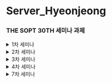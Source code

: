 # Server_Hyeonjeong
### THE SOPT 30TH 세미나 과제 

<details> 
 <summary>1차 세미나</summary> 
  <div markdown="1">
	  
 # 필수 과제 1-1
> 로그인 페이지 만들기
> (SignInActivity)

<img width="397" alt="1" src="https://user-images.githubusercontent.com/81394850/162618531-506ff87d-1ee9-4193-903f-975cf141c1b0.png">


**1. 아이디, 비밀번호 모두 입력 되어있을 경우만 Activity 이동**
```kotlin
//로그인 버튼 클릭시  
binding.btnLogin.setOnClickListener {  
  if(etid.text.toString().isNotBlank() && etpw.text.toString().isNotBlank()){//값이 있는 경우  
  Toast.makeText(this,"로그인 성공",Toast.LENGTH_SHORT).show()  
        val intent = Intent(this,HomeActivity::class.java)  
        startActivity(intent)  
    }else {  
        Toast.makeText(this,"아이디/비밀번호를 확인해주세요",Toast.LENGTH_SHORT).show()  
    }  
}
```
➡️ 로그인 버튼 클릭시
`isNotBlank` : 비어있거나 공백이 아닌 경우 true 반환
- `Toast` 메시지를 통해 '로그인 성공' 출력하기
- `Intent` 객체를 통해 HomeActivity로 이동하기

<img width="422" alt="2" src="https://user-images.githubusercontent.com/81394850/162618590-bc3b874a-ca25-4e94-9d09-a59994c30f11.png">


**2. 비밀번호 입력 내용 가리기**
`android:inputType="textPassword"` 를 통해 입력한 비밀번호를 가리도록 설정하기

**3. 미리보기 글씨 설정**
`android:hint="비밀번호를 입력해주세요."` 로 입력 전 미리보기 내용을 설정해준다.

**4. 회원가입 버튼 클릭시 SignUpActivity로 이동**
```kotlin
//회원가입 버튼 클릭시  
binding.btnSignup.setOnClickListener {  
  val intent = Intent(this,SignUpActivity::class.java)  
  startActivity(intent)
}
```
<img width="430" alt="3" src="https://user-images.githubusercontent.com/81394850/162618624-f4b0083d-0b17-4f33-9382-b2ec82a444ad.png">


`Intent(context, 호출할 액티비티::class.java)` 
-> 회원가입 Activity 호출하여 이동하기

# 필수과제 1-2

> 회원가입 페이지 만들기
> (SignUpActivity)


**1. 모두 입력된 경우만 회원가입 완료 클릭시 Activity 이동**

```kotlin
private fun signup(){  
    if(binding.etSignupId.text.toString().isNotBlank() && binding.etSignupName.text.toString().isNotBlank() && binding.etSignupPw.text.toString().isNotEmpty()){  
        Toast.makeText(this,"회원가입성공", Toast.LENGTH_SHORT).show()
        finish()
}

override fun finish() {  
    super.finish()  
}
```

* ` isNotBlank` 속성을 통해 EditText에 값이 있는 경우만 회원가입 성공하도록 설정
* `finish()` 함수를 호출하여 현재 엑티비티를 종료하고 Intent하기 전에 있었던 Activity로 이동

> 모두 입력하지 않은 경우

<img width="413" alt="4" src="https://user-images.githubusercontent.com/81394850/162618715-8fd68f0b-1205-4685-8580-493d175bc8b0.png">

> 모두 입력한 경우

<img width="437" alt="5" src="https://user-images.githubusercontent.com/81394850/162618774-cfc97f49-01c9-4fe7-bdc8-e85aced10a25.png">

-> 회원가입 성공

# 필수과제 1-3

> 자기소개 페이지 만들기
> (HomeActivity)

constraint 설정 후 view간의 위치 관계를 통해 자기소개 페이지 설정


# 성장과제 2-1
> 화면이동 + @

1. 회원가입 성공 후 회원가입 시 입력했던 아이디와 비밀번호 입력되어 있어야함
> SignInActivity.kt
```kotlin
//회원가입 버튼 클릭시  
binding.btnSignup.setOnClickListener {  
  val intent = Intent(this,SignUpActivity::class.java)  
    getSignUpActivityResult.launch(intent) //startActivity 대신 사용해서 값 받아올 수 있도록 함  
}
```
* SignActivity에서 값을 받아오기 위해 getSignUpActivityResult 변수를 시작하여 Intent 진행한다.

```kotlin
//회원가입 후 ID, PW 가져오기  
getSignUpActivityResult = registerForActivityResult(  
    ActivityResultContracts.StartActivityForResult()) {  
  result ->  
  //회원가입에서 돌아올 때 결과 값 받아옴  
  if(result.resultCode == RESULT_OK){  
            var signupId = result.data?.getStringExtra("id")  
            var signupPw = result.data?.getStringExtra("pw")  
            etid.setText(signupId)  
            etpw.setText(signupPw)  
        }  
    }
```
2. `private lateinit var getSignUpActivityResult : ActivityResultLauncher<Intent>` 
-> registerForActivityResult를 사용할 변수를 선언한다.
3. `if(result.resultCode == RESULT_OK)` RESULT_OK 를 통해 결과코드가 참일 경우 회원가입에서 돌아올 때 결과 값을 받아온다.
4. `result.data?.getStringExtra("id")` id라는 key값을 담아온 데이터를 저장하여 ID EditText 자리에 넣어준다.(비밀번호도 동일하게 진행)
5. `etid.setText(signupId)` 받아온 id값을 setText로 텍스트를 설정해준다.


> SignUpActivity.kt
```kotlin
//로그인 페이지로 이동할 때 입력 값을 보내도록 하는 코드  
val intent = Intent(this, SignInActivity::class.java).apply{  
  putExtra("id",signupId)  
    putExtra("pw",signupPw)  
}  
  
setResult(RESULT_OK,intent)  
if (!isFinishing) {  
    finish()  
}
```
* `putExtra`를 통해  key값과 함께 입력한 값을 저장해준다.
* 값 입력 후 RESULT_OK를 통해 받은 입력 값을 전달하여 사용할 수 있도록 한다.

<img width="437" alt="6" src="https://user-images.githubusercontent.com/81394850/162618897-34dcc36f-e0ed-412e-bd54-e66bcf910cc2.png">


# 성장과제 2-2

**1. ScrollView 설정**
```xml
<ScrollView  
	  android:layout_width="match_parent"  
	  android:layout_height="0dp"  
	  app:layout_constraintTop_toTopOf="parent"  
	  app:layout_constraintBottom_toBottomOf="parent">  
	 <androidx.constraintlayout.widget.ConstraintLayout  android:layout_width="match_parent"  
	  android:layout_height="wrap_content"  
	  android:layout_marginBottom="30dp"  
	  app:layout_constraintTop_toTopOf="parent">
      </androidx.constraintlayout.widget.ConstraintLayout>  
  
</ScrollView>
  ```
* ScrollView는 imageview나 TextView와 같은 View들을 바로 포함할 수 없다. 또한 한개의 뷰만 포함 가능하다. 그래서 layout을 만들고 그 내부에 다른 view들을 포함해야한다.
* ConstraintLayout을 내부에 만들고 그 안에 다른 뷰들을 포함하여 만든다.

<img width="401" alt="7" src="https://user-images.githubusercontent.com/81394850/162618912-60f04285-3618-44d4-aa8f-624bd592cea1.png">
<img width="421" alt="8" src="https://user-images.githubusercontent.com/81394850/162618937-bf8c7f7c-6051-4fbf-a367-389f5244c4bf.png">

-> 내용이 많을 경우, 스크롤뷰를 통해 내릴 수 있도록 함

<br>

**2. 사진 비율 1:1로 설정하기**

`app:layout_constraintDimensionRatio="1:1"` -> 가로, 세로 비율을 1:1로 설정하기 
 
`app:layout_constraintWidth_percent="0.4"` -> Width에 40% 크기로 image 크기를 설정한다. 이때 가로, 세로 비율이 같으므로 Length 또한 같은 크기로 설정된다.


  </div> 
</details>

<details>  
<summary>2차 세미나</summary>  
<div markdown="1">
	
# 필수 과제 1


> FollowerAdapter

```kotlin
override fun onCreateViewHolder(parent: ViewGroup, viewType: Int): FollowerViewHolder {   
    val binding = ItemFollowerListBinding.inflate(LayoutInflater.from(parent.context), parent, false)  
    return FollowerViewHolder(binding)  
}  
```
-> 뷰홀더를 만드는 코드 부모 context에 부착시키며 뷰홀더에 넘겨준다.

```kotlin
override fun onBindViewHolder(holder: FollowerViewHolder, position: Int) {  
    holder.onBind(followerList[position])    
}  
```
-> 현재 위치에 있는 값들을 뷰홀더에 넘겨줌

  ```kotlin
override fun getItemCount(): Int {  
    return followerList.size  
}  
```
-> 리사이클러뷰에서 구현할 리스트 개수를 넘겨주기  
  
  ```kotlin
class FollowerViewHolder(private val binding : ItemFollowerListBinding):RecyclerView.ViewHolder(binding.root) {  
    fun onBind(data: FollowerData){  
        binding.tvFollowerListName.text = data.followerName  
		binding.tvFollowerListIntro.text = data.followerIntro  
  
  }  
  
}
```
-> 해당 position에 있는 값들을 뷰홀더에 연결시켜준다.

> fragment 변경하기

```kotlin
private fun initTransaction(){
		val fragment1 = FollowerFragment()
		val fragment2 = RepositoryFragment()

		supportFragmentManager.beginTransaction().add(R.id.fcv_home,fragment1).commit()
		binding.btnFollower.setOnClickListener {
			supportFragmentManager.beginTransaction().replace(R.id.fcv_home,fragment1).commit()
		}
		binding.btnRepository.setOnClickListener {
			supportFragmentManager.beginTransaction().replace(R.id.fcv_home,fragment2).commit()
		}
		}
}
```
-> initTransaction을 통해 현재 선택한 프레그 먼트 교체시킴
이때 add로 먼저 선택할 것을 지정해주고 그다음에 변경 할 때는 replace로 해줘야함
이렇게 클릭이벤트를 걸어줘서 변경이 가능하도록 한다!

## 구현화면
<img width="276" alt="image" src="https://user-images.githubusercontent.com/81394850/167561388-ccdcd24f-3ed0-440f-8938-244695825100.png">

# 필수과제 1-2

```xml
<androidx.recyclerview.widget.RecyclerView

android:id="@+id/rv_follower"
android:layout_width="match_parent"
android:layout_height="wrap_content"
app:layout_constraintStart_toStartOf="parent"
app:layout_constraintTop_toTopOf="parent"
app:layoutManager="androidx.recyclerview.widget.GridLayoutManager"
app:spanCount="2"/>
```
리사이클러뷰 Grid Layout으로 변경시키기
`GridLayoutManager` 이용!
`spanCount` -> 아이템 2개씩 들어올 수 있도록 함

## 구현화면

<img width="291" alt="image" src="https://user-images.githubusercontent.com/81394850/167560637-463e7e12-c48d-47f9-9d87-c54d688b6fe2.png">

# 성장과제
```kotlin
override fun onBindViewHolder(holder: FollowerAdapter.FollowerViewHolder, position: Int) {

holder.onBind(followerList[position])
holder.itemView.setOnClickListener {
	val intent = Intent(mContext,DetailActivity::class.java)
	intent.putExtra("name", followerList[position].followerName)
	intent.putExtra("desc", followerList[position].followerIntro)
	mContext.startActivity(intent)
}
}
```
-> onBindViewHolder에 아이템 생겼을 시점에 클릭이벤트 연결하기!
-> 해당 뷰 위치에 대한 이름과 설명을 함께 putExtra로 보내주기
* 다른 방식으로 하는 것이 좋을 것 같아 그 부분을 공부해야 할 것 같다...


## 구현화면

<img width="285" alt="image" src="https://user-images.githubusercontent.com/81394850/167560792-69d456ec-39f6-4f0a-a45c-0e606c1d66fd.png">

-> 클릭시 이 화면으로 이동!
</div>
</details>

<details>  
<summary>3차 세미나</summary>  
<div markdown="1">
	
# 필수 과제 1
> 폰트 적용하기

1. 사용할 font xml 만들기	
```xml
<font-family xmlns:android="http://schemas.android.com/apk/res/android"  
  xmlns:app="http://schemas.android.com/apk/res-auto">  
 <font  android:font="@font/noto_sans_kr_regular"  
  android:fontStyle="normal"  
  android:fontWeight="400"/>  
  
 <font  android:font="@font/noto_sans_kr_bold"  
  android:fontStyle="normal"  
  android:fontWeight="700"/>  
  
</font-family>
```
-> fontweight에 따라 다르게 설정됨
2. values폴더에서 fontstyle.xml 만들기
```xml
<resources>  
 <style name="noto_sans_textView" parent="@android:style/Widget.DeviceDefault.TextView">  
 <item name="android:fontFamily">@font/font_noto_sans</item>  
 </style>  
 <style name="noto_sans_button" parent="@android:style/Widget.DeviceDefault.Button.Borderless">  
 <item name="android:fontFamily">@font/font_noto_sans</item>  
 </style>  
 <style name="noto_sans_editText" parent="@android:style/Widget.DeviceDefault.EditText">  
 <item name="android:fontFamily">@font/font_noto_sans</item>  
 </style>  
</resources>
```
-> textview, button, editText 별로 폰트 적용시킴
3. style.xml에서 custom font-family 적용시킴
```xml
<resources>  
  <!--custom font-family 적용-->  
	  <style name="AppStyle" parent="Theme.AppCompat.Light.NoActionBar">  
	 <item name="android:textViewStyle">@style/noto_sans_textView</item>  
	 <item name="android:buttonStyle">@style/noto_sans_button</item>  
	 item name="android:editTextStyle">@style/noto_sans_editText</item>
	  
 </style>
 </resources>
 ```
-> 폰트 자동 적용시킨다.

## HomeActivity -> ProfileFragment로 만들기

-> HomeActivity에서 프레그먼트 띄우고 BottomNavigation 만들어서 fragment 교체시키기

1. ViewPager2 사용하기
2. bottomnavigationView 사용하기
```xml
<androidx.viewpager2.widget.ViewPager2  
  android:id="@+id/vp_home"  
  android:layout_width="match_parent"  
  android:layout_height="match_parent"/>  
  
 <com.google.android.material.bottomnavigation.BottomNavigationView  android:id="@+id/bnv_home"  
  android:layout_width="match_parent"  
  android:layout_height="wrap_content"  
  android:background="#FFFFFF"  
  app:itemIconTint="@color/selector_bottom_navi"  
  app:itemRippleColor="#6424D5"  
  app:itemTextColor="@color/selector_bottom_navi"  
  app:layout_constraintBottom_toBottomOf="parent"  
  app:menu="@menu/menu_home"/>
  ```
  * bottomNavitgation menu 연결시킨 후 클릭한 `@menu/menu_home`에 따라 ViewPager2에 나오는 화면 다르게 설정하기

> HomeActivity.kt에서 연결할 프레그먼트 어뎁터로 연결하기
```kotlin
private fun initAdapter(){  
    val fragmentList = listOf(ProfileFragment(), HomeFragment(), CameraFragment())  
    homeViewPagerAdapter = HomeViewPagerAdapter(this)  
    homeViewPagerAdapter.fragments.addAll(fragmentList)  
  
    binding.vpHome.adapter = homeViewPagerAdapter  
}
```
-> 세개의 프레그먼트 연결하여 어뎁터에서 리스트 받아 보여줄 fragment 설정하기
```kotlin
class HomeViewPagerAdapter(fragmentActivity: FragmentActivity) : FragmentStateAdapter(fragmentActivity) {  
    val fragments = mutableListOf<Fragment>()  
    override fun getItemCount(): Int = fragments.size  
  
  override fun createFragment(position: Int): Fragment = fragments[position]  
  
}
```
*  엑티비티에서 작동하는것이라서 fragmentActivity에서 만든다.
* `createFragment(position: Int): Fragment = fragments[position]  ` 를 통해 현재 position에 있는 fragment를 반환해준다.

> BottomNavigationView 사용해서 연결시키기
-> initBottomNavi() 불러오기

```kotlin
private fun initBottomNavi(){  
    binding.vpHome.registerOnPageChangeCallback(object : ViewPager2.OnPageChangeCallback(){  
        override fun onPageSelected(position: Int) {  
            binding.bnvHome.menu.getItem(position).isChecked = true  
  }  
    })  
    binding.bnvHome.setOnItemSelectedListener {  
  when(it.itemId){  
            R.id.menu_profile -> {  
                binding.vpHome.currentItem = FIRST_FRAGMENT  
  return@setOnItemSelectedListener true  
  }  
            R.id.menu_home -> {  
                binding.vpHome.currentItem = SECOND_FRAGMENT  
  return@setOnItemSelectedListener true  
  }  
            else -> {  
                binding.vpHome.currentItem = THIRD_FRAGMENT  
  return@setOnItemSelectedListener true  
  }  
        }  
    }  
}
```
* 현재 선택한 메뉴일 경우 해당하는 위치의 fragment 보여주도록 설정하기

> 클릭이벤트에 따라 선택되는 bottomNavi 다르게 설정하기

```kotlin
private fun initTransaction(){  
    val followerFragment = FollowerFragment()  
    val repositoryFragment = RepositoryFragment()  
  
    childFragmentManager.beginTransaction().add(R.id.fcv_profile,followerFragment).commit()  
    binding.btnFollower.setOnClickListener{  
  binding.btnFollower.isSelected = true  
  binding.btnRepository.isSelected = false  
  childFragmentManager.beginTransaction().replace(R.id.fcv_profile,repositoryFragment).commit()  
    }  
  binding.btnRepository.setOnClickListener {  
  binding.btnFollower.isSelected = false  
  binding.btnRepository.isSelected = true  
  childFragmentManager.beginTransaction().replace(R.id.fcv_profile,followerFragment).commit()  
    }  
  
}
```
➡️원래 supportFragmentManager를 통해 activity에서 프레그먼트들을 연결했었다. 여기서는 fragment 내부에서 다른 fragment들을 띄어야하기 때문에 `childFragmentManager`를 사용한다. 그러면 부모 프레그먼트가 자식 프레그먼트들을 관리할 수 있도록 한다.

➡️이런식으로 bottomNavi도 어뎁터의 기능을 이용하여 페이지를 엑티비티에 보여주는 거임

⭐fragmentManager에 supportFragmentManager만 쓰다가 childFragmentManager, parentFragmentManager도 사용할 수 있다는 것을 깨달음. fragment의 현재 상태에 따라 적적하게 사용해야겠다.

## 구현화면

![frag](https://user-images.githubusercontent.com/81394850/167087323-4c799d5d-3900-4152-8d5c-e54dd3f2e8ff.gif)


## Button selector 활용하기

1. unclicked일때와 clicked일때의 `shape` 를 만들기
2. selector_btn에서 클릭 여부에 따라 다른 버튼 볼 수 있도록 구현
```xml
<selector xmlns:android="http://schemas.android.com/apk/res/android">  
 <item android:drawable="@drawable/unclicked_btn" android:state_selected="false"/>  
 <item android:drawable="@drawable/clicked_btn" android:state_selected="true"/>  
</selector>
```
-> state_selected 여부에 따라 버튼 모양 다르게 설정하기
3. 버튼의 배경색상 선택
`android:background="@drawable/selector_btn"` -> 위에서 만든 파일로 버튼 색상 적용하기

## 이미지 원형으로 설정

`<de.hdodenhof.circleimageview.CircleImageView>` 를 통해 이미지 원형으로 설정하기

## HomeFragment 완성시키기
-> tabLayout + ViewPager2 사용하기

1. TabLayout과 ViewPager2 설정하기 -> TabLayout에서 선택한거에 따라 ViewPager2에 나오는 화면 다르게 설정할거임
2. 마찬가지로 ViewPager2에 띄울 자식 프레그먼트를 띄우기 위해 어뎁터를 사용해야함
3. 사용할 프레그먼트를 어뎁터와 연결시키기
```kotlin
private fun initAdapter(){  
    var fragmentList = listOf(FollowerTabFragment(), FollowingTabFragment())  
  
    followTabViewpagerAdapter = FollowTabViewPagerAdapter(this)  
    followTabViewpagerAdapter.fragments.addAll(fragmentList)  
  
    binding.vpFragHome.adapter = followTabViewpagerAdapter  
}
```
4. TabLayout에서 사용할 라벨 설정하기
```kotlin
private fun initAdapter(){  
    var fragmentList = listOf(FollowerTabFragment(), FollowingTabFragment())  
  
    followTabViewpagerAdapter = FollowTabViewPagerAdapter(this)  
    followTabViewpagerAdapter.fragments.addAll(fragmentList)  
  
    binding.vpFragHome.adapter = followTabViewpagerAdapter  
}
```
*  어뎁터에 사용할 프레그먼트를 리스트형식으로 보낸다. 
* 보여줄 화면에 어뎁터 설정하기
5. ViewPager2와 TabLayout 연동시키기
```kotlin
private fun initTabLayout(){  
    val tabLabel = listOf("Following", "Follower")  
  
    TabLayoutMediator(binding.tlFragHome, binding.vpFragHome) { tab, position ->  
  tab.text = tabLabel[position] //동적으로 Tablayout 설정  
  }.attach()  
}
```
-> 현재 tab과 positio에 따라 라벨 text 설정하여 붙이기 !

6. custom TabLayout 만들기
* style.xml에 원하는 텝바를 만들기
```xml
<style name ="tab_text" parent="TextAppearance.Design.Tab">  
 <item name="android:textSize">16sp</item>  
 <item name="android:fontFamily">@font/font_noto_sans</item>  
 <item name="android:textStyle">normal</item>  
</style>
```
-> textsize와 폰트 설정함
`app:tabTextAppearance="@style/tab_text"` 사용해서 내가 설정한 스타일로 만들기

* 텝바 선택시와 선택되지 않았을 때의 color를 다르게 설정하기
`app:tabIndicatorColor="@color/selector_bottom_navi"  
app:tabSelectedTextColor="@color/selector_bottom_navi"`
bottom_navi와 같은 방식으로 설정했음 

## 구현화면



# 2. 성장과제
> ViewPager2 중첩 스크롤 문제 해결하기
❗현재 엑티비티에서 bottomNavi에 의해 스크롤되고, homeFragment에서 tabLayout에 의해 변경되는 스크롤 뷰의 방향이 같다. TabLayout의 스크롤을 정상적으로 작동할 수 있도록 해야함

1. NestedScrollableHost라는 클래스를 생성해서 중첩을 해결하는 코드를 구글문서에서 찾아서 넣기
[custom wrapper layout](https://github.com/android/views-widgets-samples/blob/master/ViewPager2/app/src/main/java/androidx/viewpager2/integration/testapp/NestedScrollableHost.kt). 에서 제공하는 깃허브 파일을 넣기 !

중첩을 허용하기 위해 ViewPager2 객체의 requestDisallowInterceptTouchEvent()를 사용해야한다.
2. ViewPager2를 위에서 만든 `com.example.seminar_task1.util.NestedScrollableHost`로 감싸주기
-> 그러면 중첩 스크롤 문제가 해결된다.

## 구현화면
![home](https://user-images.githubusercontent.com/81394850/167087476-4932a67a-c2a1-4453-a2b5-0901c4758765.gif)


# 3. 도전과제
> 갤러리에 접근하여 이미지(Uri)를 Glide를 사용해서 화면에 띄우기
1. 버튼을 클릭하면 sopt이미지를 바꾸도록 설정해야함
<img width="300" alt="image" src="https://user-images.githubusercontent.com/81394850/167083540-038fd182-b641-4dd2-aa7d-e4404eddd110.png">

2. requestPermissionLauncher 사용하기
```kotlin
private val requestPermissionLauncher =  
    registerForActivityResult(ActivityResultContracts.RequestPermission()) { isGranted: Boolean ->  
  if (isGranted) {  
            navigateGallery()  
        } else {  
            Toast.makeText(requireContext(),"갤러리 접근 실패",Toast.LENGTH_SHORT).show()  
        }  
    }
```
-> 접근권한이 부여됐을 때 갤러리에 접근할 수 있도록 설정한다.

3. 갤러리 접근하기
    
  ```kotlin
  private fun navigateGallery() {  
    val photoIntent = Intent(Intent.ACTION_PICK) //open the album  
  photoIntent.type = "image/*"  
  openGallery.launch(photoIntent)  
}
```
-> `Intent.ACTION_PICK` 인 경우 앨범에 접근할 수 있는 Intent 객체를 날리고 type 설정 후 갤러리 열기

> Glide를 통해 이미지 변경시켜주기

* 첨부하기 버튼 클릭시 이미지를 변경시킬 거임

```kotlin
private val openGallery : ActivityResultLauncher<Intent> = registerForActivityResult(  
    ActivityResultContracts.StartActivityForResult()){ result ->  
  if(result.resultCode == RESULT_OK && result.data != null){  
        photoUri = result.data?.data  
  Glide.with(this)  
            .load(photoUri)  
            .into(binding.ivCamera)  
    }else if(result.resultCode == RESULT_CANCELED){  
        Toast.makeText(requireContext(),"사진을 가져오지 못했습니다.", Toast.LENGTH_SHORT).show()  
    }  
}
```
-> resultCode == RESULT_OK이고 가져온 값이 null이 아닌 경우 선택한 이미지의 uri를 Glide를 통해 해당 imageView 위치에 띄어준다.

> 버튼 클릭했을 때 작동하는 코드
```kotlin
private fun changeProfileImage() {  
    //버튼 클릭시 갤러리 접근하여 이미지 uri 전달  
  binding.btCamera.setOnClickListener {  
  when {  
            ContextCompat.checkSelfPermission(  
                requireContext(), Manifest.permission.READ_EXTERNAL_STORAGE  
  ) == PackageManager.PERMISSION_GRANTED -> {  
                navigateGallery()  
            }  
            shouldShowRequestPermissionRationale(Manifest.permission.READ_EXTERNAL_STORAGE) -> {  
                showInContextUI()  
            }  
            else -> {  
                requestPermissionLauncher.launch(Manifest.permission.READ_EXTERNAL_STORAGE)  
            }  
        }  
    }  
}
```
-> 버튼 클릭헀을 때 발생 -> `navigateGallery()` 접근할 수 있도록 함


* 권한 부여받고 저장소 읽게 되면 `navigateGallery()` 를 불러와서 갤러리 열게됨

⭐조장님의 코드를 참고하여 갤러리 접근 관련 코드가 완벽 이해는 아니었지만 직접 코드로 쳐보고 수정하다 보니 흐름은 이해가 간 것 같다.

## 구현화면

![camera](https://user-images.githubusercontent.com/81394850/167087081-76f9de39-f3d4-4517-b4d6-dfa914e6bbd1.gif)
</div>
</details>

<details>  
<summary>4차 세미나</summary>  
<div markdown="1">
	
# 4차 세미나 과제

# 필수 과제

## 로그인/회원가입 API 연동

1. request/response 객체 생성
```kotlin
data class RequestSignIn(  
    @SerializedName("email")  
    val id:String,  
 val password:String  
)
```
로그인시 request 데이터
```kotlin
data class RequestSignUp(  
    val name : String,  
  @SerializedName("email")  
    val id : String,  
 val password : String  
)
````
->  회원가입시 request 데이터

```kotlin
  
data class ResponseSignIn(  
    val status:Int,  
 val message :String,  
 val data : Data  
){  
    data class Data(  
        val name: String,  
 val email: String  
    )  
}
```
->  로그인시 response 데이터

```kotlin
data class ResponseSignUp(  
    val status : Int,  
 val message : String,  
 val data : Data  
){  
    data class Data(  
        val id : Int  
    )  
}
```
-> 회원가입시 response 데이터

이 데이터타입들을 json 데이터 타입과 일치시켜서 서버로 보낼 데이터 타입과 서버로부터 받아올 데이터 타입으로 일치시켜야한다.

2. Retrofit interface 설계
```kotlin
interface SoptService {  
    @POST("auth/signin")  
    fun postLogin(  
        @Body body: RequestSignIn  
    ) : Call<ResponseSignIn>  
  
    @POST("auth/signup")  
    fun postSignUp(  
        @Body body: RequestSignUp  
    ) : Call<ResponseSignUp>  
  
}
```
-> post로 데이터 전송하고 api 주소를 설정하기
아까 선언한 데이터 클래스를 인자값으로 받고 리턴값으로 반환해줄거임

3. Retrofit 구현체 생성
```kotlin
object ServiceCreator {  
    private const val BASE_URL = "http://13.124.62.236/"  
  
  private val retrofit : Retrofit = Retrofit.Builder()  
        .baseUrl(BASE_URL)  
        .addConverterFactory(GsonConverterFactory.create())  
        .build()  
  
    val soptService: SoptService = retrofit.create(SoptService::class.java)  
}
```
-> 기본적인 url 설정하고 retrofit 인터페이스의 실제 구현객체임

3. 로그인 서버 통신

> SignInActivity
```kotlin
private fun signIn(){  
    binding.btnLogin.setOnClickListener {  
  if(etid.text.toString().isNotBlank() && etpw.text.toString().isNotBlank()){//값이 있는 경우  
  val requestSignIn = RequestSignIn(  
                id= binding.etId.text.toString(),  
  password = binding.etPw.text.toString()  
            )  
            val call : Call<ResponseSignIn> = ServiceCreator.soptService.postLogin(requestSignIn)  
  
            call.enqueue(object : Callback<ResponseSignIn> {  
                override fun onResponse(  
                    call : Call<ResponseSignIn>,  
  response: Response<ResponseSignIn>  
                ){  
                    if(response.isSuccessful){  
                        val data = response.body()?.data  
  Toast.makeText(this@SignInActivity, "${data?.email}님 반갑습니다.", Toast.LENGTH_SHORT).show()  
                        startActivity(Intent(this@SignInActivity, HomeActivity::class.java))  
  
                    }else Toast.makeText(this@SignInActivity,"로그인에 실패했습니다.",Toast.LENGTH_SHORT).show()  
                }  
  
                override fun onFailure(call: Call<ResponseSignIn>, t: Throwable) {  
                    Log.e("NetworkTest,","error:$t")  
                }  
            })  
        }else {  
            Toast.makeText(this,"아이디/비밀번호를 확인해주세요",Toast.LENGTH_SHORT).show()  
        }  
  
  
    }  
}
```
-> 입력한 값이 있는 경우 :  call 객체에 enqueue를 호출하여 비동기적으로 서버를 요청한다. 성공하면 Toast 메시지 출력하고 HomeAcitivy로 Intent 시키기
-> 서버 통신 실패시 로그인 실패 Toast 메시지 

> SignUpActivity
```kotlin
private fun signUp(){  
    binding.btnSignupEnd.setOnClickListener{  
  if(binding.etSignupId.text.toString().isNotBlank() && binding.etSignupName.text.toString().isNotBlank() && binding.etSignupPw.text.toString().isNotEmpty()){  
            val requestSignUp = RequestSignUp(  
                name = binding.etSignupName.text.toString(),  
  id = binding.etSignupId.text.toString(),  
  password = binding.etSignupPw.text.toString()  
            )  
            val call : Call<ResponseSignUp> = ServiceCreator.soptService.postSignUp(requestSignUp)  
  
            call.enqueue(object : Callback<ResponseSignUp> {  
                override fun onResponse(  
                    call: Call<ResponseSignUp>,  
  response: Response<ResponseSignUp>  
                ) {  
                    if (response.isSuccessful) {  
                        val data = response.body()  
                        Toast.makeText(this@SignUpActivity, "${data?.message}!!!", Toast.LENGTH_SHORT).show()  
                        //로그인 페이지로 이동할 때 입력 값을 보내도록 하는 코드  
  val intent = Intent(this@SignUpActivity, SignInActivity::class.java).apply{  
  putExtra("id",requestSignUp.id)  
                            putExtra("pw",requestSignUp.password)  
                        }  
  setResult(RESULT_OK,intent)  
                        if (!isFinishing) {  
                            finish()  
                        }  
                    } else Toast.makeText(this@SignUpActivity, "회원가입 실패", Toast.LENGTH_SHORT).show()  
                }  
  
                override fun onFailure(call: Call<ResponseSignUp>, t: Throwable) {  
                    Log.e("Network", "error :$t")  
                }  
            })  
        }else{  
            Toast.makeText(this,"입력되지 않은 정보가 있습니다",Toast.LENGTH_SHORT).show()  
        }  
    }  
  
}
```
-> 입력값 있는 경우 binding객체 할당해서 값 저장
-> call 객체에 enqueue 호출하여 비동기적으로  처리한다.
-> 성공할 경우 현재 입력한 id, password 값을 putExtra로 보내서 로그인 화면에서 입력될 수 있도록 한다.

이렇게 회원가입을 하면 이 id, password로 로그인이 가능함

# 구현화면

## 회원가입 

![device-2022-05-13-165411](https://user-images.githubusercontent.com/81394850/168237857-ab9560b8-2b41-4e86-94f6-f38f9ff99c20.gif)

## 로그인
![login](https://user-images.githubusercontent.com/81394850/168238041-65e06def-1669-4e10-aaaf-f1ff18676c0f.gif)
</div>
</details>

<details>  
<summary>7차 세미나</summary>  
<div markdown="1">
 
# 필수과제

> SharedPreferences를 사용해서 자동로그인 / 자동로그인 해제 구현하기

```kotlin
object SOPTSharedPreferences {  
    private const val STORAGE_KEY = "USER_AUTO"  
  private const val AUTO_LOGIN = "AUTO_LOGIN"  
  private lateinit var preferences: SharedPreferences  
  
    fun init(context: Context) {  
        preferences = context.getSharedPreferences(STORAGE_KEY, Context.MODE_PRIVATE)  
    }  
  
    fun getAutoLogin(): Boolean {  
        return preferences.getBoolean(AUTO_LOGIN, false)  
    }  
  
    fun setAutoLogin(value : Boolean){  
        preferences.edit()  
            .putBoolean(AUTO_LOGIN, value)  
            .apply()  
    }  
  
    fun setLogout(context: Context){  
        preferences = context.getSharedPreferences(STORAGE_KEY, Context.MODE_PRIVATE)  
        preferences.edit()  
            .remove(AUTO_LOGIN)  
            .clear()  
            .apply()  
    }  
}
```
-> sharedPreferences 사용해서 key값에 대한 value값을 내장DB에 저장한다.
그러면 그 key에 대한 값을 꺼내올 수 있음

## 자동로그인 설정

> 버튼 설정
```xml
<selector xmlns:android="http://schemas.android.com/apk/res/android">  
 <item android:drawable="@drawable/ic_baseline_check_circle_outline_24" android:state_selected="false"/>  
 <item android:drawable="@drawable/ic_baseline_check_circle_24" android:state_selected="true"/>  
</selector>
```
자동로그인을 클릭했을 때, 안했을 때의 버튼 이미지를 다르게 설정하기

> 버튼 클릭했는지에 대한 Boolean값 전달
```kotlin
private fun initClickEvent(){  
    binding.btnCheckbox.setOnClickListener {  
  binding.btnCheckbox.isSelected = !binding.btnCheckbox.isSelected  
  SOPTSharedPreferences.setAutoLogin(binding.btnCheckbox.isSelected)  
    }  
}
```
-> 클릭된 경우 현재 isSelected 값에 반대로 저장하여 SOPTSharedPreferences에 전달한다.

> 자동로그인
```kotlin
    if(SOPTSharedPreferences.getAutoLogin()){  
        Toast.makeText(this,"자동로그인 되었습니다",Toast.LENGTH_SHORT).show()  
        startActivity(Intent(this@SignInActivity, HomeActivity::class.java))  
        finish()  
    }  
  
}
```
위에서 true 를 얻은 경우는 자동로그인으로 설정됨

## 자동로그인 해제
```kotlin
private fun isAutoLogOut(){  
    binding.clAutoLogout.setOnClickListener{  
  SOPTSharedPreferences.setAutoLogin(false)  
        SOPTSharedPreferences.setLogout(this)  
        Toast.makeText(this,"자동로그인 되었습니다",Toast.LENGTH_SHORT).show()  
        startActivity(Intent(this@SettingActivity, SignInActivity::class.java))  
        finish()  
    }  
}
```
-> 버튼 클릭시 자동로그인 false상태로 바꾸고 현재 로그인 된 부분 제거하기



## 결과물

<img width="201" alt="image" src="https://user-images.githubusercontent.com/81394850/172747011-1f03b946-486b-45f1-a2e5-922e3ecc3508.png">

-> 자동 로그인 버튼 생성하여 클릭시 자동 로그인 설정함

<img width="200" alt="image" src="https://user-images.githubusercontent.com/81394850/172748231-54e2bc17-5f3a-4332-8507-c48b42705418.png">

-> 자동로그인 설정하기

<img width="200" alt="image" src="https://user-images.githubusercontent.com/81394850/172747576-05ce8265-10bf-44f2-b490-148a43259414.png">

-> 자동로그인 해제 버튼 클릭시 로그아웃 됨

<img width="200" alt="image" src="https://user-images.githubusercontent.com/81394850/172748454-217a81a6-272c-4164-a317-9518e87a170a.png">

-> 자동로그인 해제하기

# 성장과제

> 온보딩 화면 만들기

```xml
<navigation xmlns:android="http://schemas.android.com/apk/res/android"  
  xmlns:app="http://schemas.android.com/apk/res-auto"  
  xmlns:tools="http://schemas.android.com/tools"  
  android:id="@+id/nav_host_fragment"  
  app:startDestination="@id/onBoardingFragment1">  
  
 <fragment  android:id="@+id/onBoardingFragment1"  
  android:name="com.example.seminar_task1.OnBoardingFragment1"  
  android:label="fragment_on_boarding1"  
  tools:layout="@layout/fragment_on_boarding1" >  
 <action  android:id="@+id/action_onBoardingFragment1_to_onBoardingFragment2"  
  app:destination="@id/onBoardingFragment2" />  
 </fragment>
  <fragment  android:id="@+id/onBoardingFragment2"  
  android:name="com.example.seminar_task1.OnBoardingFragment2"  
  android:label="fragment_on_boarding2"  
  tools:layout="@layout/fragment_on_boarding2" >  
 <action  android:id="@+id/action_onBoardingFragment2_to_onBoardingFragment3"  
  app:destination="@id/onBoardingFragment3" />  
 </fragment> 
 <fragment  android:id="@+id/onBoardingFragment3"  
  android:name="com.example.seminar_task1.OnBoardingFragment3"  
  android:label="fragment_on_boarding3"  
  tools:layout="@layout/fragment_on_boarding3" />  
</navigation>
```
-> 온보딩 화면에서 사용할 fragment와 이동 action 설정하기
action을 통해 어떤 화면으로 넘어갈지 설정가능

```kotlin
binding.btnNext.setOnClickListener {  
  findNavController().navigate(R.id.action_onBoardingFragment1_to_onBoardingFragment2)  
}
```
-> 버튼 클릭시 액션 불러와서 fragment1 -> fragment2로 이동할 수 있도록 설정한다.

```kotlin
binding.btnNext.setOnClickListener {  
  startActivity(Intent(requireContext(), SignInActivity::class.java))  
    activity?.finish()  
  
}
```
-> 마지막 시작하기에서 버튼 클릭시 로그인 엑티비티로 넘어가고 현재 엑티비티는 finish 시켜줌

# 결과물

<img width="200" alt="image" src="https://user-images.githubusercontent.com/81394850/172749112-b04ed894-823c-44ee-ab7e-032be8e36c48.png">

-> 버튼 클릭시 action 실행됨

<img width="200" alt="image" src="https://user-images.githubusercontent.com/81394850/172749133-3de0dde9-cf8e-428b-84b3-b16ce02057eb.png">

-> 버튼 클릭시 action 실행됨

<img width="200" alt="image" src="https://user-images.githubusercontent.com/81394850/172749152-95590290-9564-4ff3-9fba-05dce172296f.png">

-> 시작하기 클릭시 로그인 페이지로 이동

<img width="200" alt="image" src="https://user-images.githubusercontent.com/81394850/172749173-7b901c6b-6cf7-4e22-b754-790150e992db.png">

-> 로그인 화면 


# 도전 과제
> Room을 사용하여 자동로그인 로직 만들기

### 1. DAO 객체 만들기

```kotlin
@Dao

interface SignInDao {
@Insert
suspend fun insert(isLogin: LoginData)

@Delete
suspend fun delete(isLogin: LoginData)

@Query("DELETE FROM LoginData WHERE id = :user")
suspend fun deleteIsLogin(user: String)

@Query("SELECT * FROM LoginData")
suspend fun getAll(): List<LoginData>

@Query("SELECT * FROM LoginData WHERE id = :user")
suspend fun findIsLogin(user: String): LoginData

@Query("UPDATE LoginData SET isAutoLogin=:isLogin WHERE id = :user")
suspend fun update(user: String, isLogin: Boolean)
}
```
1. Insert : isLogin으로 받은 값을 삽입해준다.
2. Delete : isLogin으로 받은 값을 찾아서 삭제해준다.
3. deleteIsLogin : 현재 받아온 user가 id와 같은 경우 그 데이터를 삭제해준다.
4. getAll : 전체 데이터를 리스트 형식으로 불러와준다.
5. findIsLogin : 해당하는 아이디를 선택해준다.
6. update : 해당하는 아이디를 찾고 그 값을 업데이트 하고 싶은 값으로 세팅해준다.

코루틴을 사용하여 DB 처리시 IO 영역에서 처리할 수 있도록 설정하였다.

### 2. SignInDataBase 생성
```kotlin
@Database(entities = [LoginData::class], version = 5)  
abstract class SignInDatabase : RoomDatabase() {  
  abstract fun signInDao(): SignInDao  
  
  companion object {  
  private var instance: SignInDatabase? = null  
  
 fun getInstance(context: Context): SignInDatabase? {  
  if (instance == null) {  
	  synchronized(SignInDatabase::class) {  
		  instance = Room.databaseBuilder(  
			  context.applicationContext, SignInDatabase::class.java,  
              "signIn-database" //db가 생성될 떄 사용될 이름  
  )  
			  .addMigrations(MIGRATION_3_4)  
			  .fallbackToDestructiveMigration()  
			  .build()  
		  }  
		 }  
		  return instance  
	  }  
  }  
  
}  
val MIGRATION_3_4 = object : Migration(3, 4) {  
  override fun migrate(database: SupportSQLiteDatabase) {  
 }
}
 ```

-> 위에 SignInDao를 사용하여 데이터베이스를 처리해준다.
* MIGRATION을 설정하지 않으면 오류가 발생하여 선언해서 추가해두었다.

### 자동로그인 하기 !

> SignInActivity.kt
```kotlin
private fun initLogin() {
CoroutineScope(Dispatchers.IO).launch {

		val isAuto =

			withContext(CoroutineScope(Dispatchers.IO).coroutineContext) {

			db.signInDao().findIsLogin("UserLogin")

}
		if(isAuto===null){

			db.signInDao().insert(LoginData("UserLogin", false))
		}
	}	
}
```
*  자동로그인 버튼 클릭전 초기화 작업을 진행한다.
* 우선 findIsLogin을 사용하여 UserLgoin가 id인 데이터를 찾아준다.
* 초기화 안된 경우 null일 것이고, UserLogin 이라는 아이디와 로그인 상태는  false인 데이터를 insert해준다.

> 클릭된경우
```kotlin
private fun initClickEvent() {

binding.btnCheckbox.setOnClickListener {
		binding.btnCheckbox.isSelected = !binding.btnCheckbox.isSelected
		CoroutineScope(Dispatchers.IO).launch {
			db.signInDao().update("UserLogin", binding.btnCheckbox.isSelected)
		}
	}
}
```

* 자동로그인 checkbox가 클릭된 경우 현재 selected 상태를 반대로 바꾼다.
* CoroutineScope - 백그라운드 영역에서 DB를 다루어줘야한다.
* 현재 UserLogin 아이디가 초기화 때 생성이 되어있을 것이고, 현재 isSelected 형태로 update해준다.

> 자동로그인
```kotlin
	private fun isAutoLogin() {

	CoroutineScope(Dispatchers.Main).launch {
		val isAuto =
			withContext(CoroutineScope(Dispatchers.IO).coroutineContext) {
				db.signInDao().findIsLogin("UserLogin")
	}
	if (isAuto.isAutoLogin) {
		Toast.makeText(applicationContext, "자동로그인 되었습니다", Toast.LENGTH_SHORT).show()
		startActivity(Intent(this@SignInActivity, HomeActivity::class.java))
		finish()
	}
   }
}
```
* UI 그리기 위해 Main thread에서 작업을 진행한다.
* DB를 불러오기 위한 작업은 IO thread에서 진행하며 withContext를 사용하여 실행한다.
* 현재 UserLgoin에 대한 isAutoLgoin 상태가 true인 경우 자동로그인이 성공하며 현재 로그인 화면이 finish된다.

> 자동로그인 해제하기
```kotlin
private fun isAutoLogOut() {  
	  binding.btnRight.setOnClickListener {  
		  CoroutineScope(Dispatchers.IO).launch {  
			  kotlin.runCatching {  
			  db.signInDao().deleteIsLogin("UserLogin")  
		  }.onSuccess {  
			  withContext(Dispatchers.Main) {  
			  Toast.makeText(this@SettingActivity, "자동로그인 해제 되었습니다", Toast.LENGTH_SHORT)  
			  .show()  
			  startActivity(Intent(this@SettingActivity, SignInActivity::class.java))  
			  finish()  
	 }  
		 }.onFailure {  
			  withContext(Dispatchers.Main) {  
			  Toast.makeText(this@SettingActivity, "자동로그인 해제 실패", Toast.LENGTH_SHORT).show()  
			 } 
		 }  
		}  
	 }  
}
```

* DB 접근시 IO thread에서 작업하기
* 해당 로그인 해제 버튼 클릭시 현재 id를 찾아서 제거해준다.(UserLogin으로 저장되어있을 거다)
* runCatching을 사용하여 성공한 경우와 실패한 경우를 나눠서 해당 toast 메시지를 출력해준다.

-> 하나의 아이디를 통해서만 자동로그인을 설정할 수 있도록 하였다. Room을 공부하기 위해 간단한 방식으로 진행하였고, Github 연동한 아이디마다 Room에 자동로그인 상태를 저장할 수 있는 로직의 필요성이 느껴진다.

# Room 사용하여 자동로그인

> 자동로그인 한 후 해당 화면 끄고 다시 화면 킨 경우

<img width="200" alt="1212" src="https://user-images.githubusercontent.com/81394850/174617759-06b3bc88-f638-4dce-9e7e-f59c58778a39.png">

> 자동로그인 해제 클릭

<img width="200" alt="33" src="https://user-images.githubusercontent.com/81394850/174617818-0975a272-045f-4495-a372-373b2b334aa0.png">

> 자동로그인 해제 한 경우 로그인 화면으로 돌아오기

<img width="200" alt="444" src="https://user-images.githubusercontent.com/81394850/174617733-eec12360-6320-4f49-aa2f-0afe3293ab10.png">
</div>
</details>

